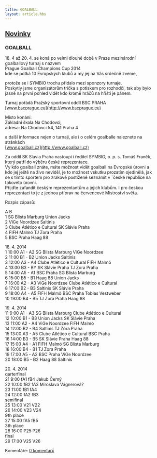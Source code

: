 ```yaml
---
title: GOALBALL
layout: article.hbs
---
```

## [Novinky](index.php)

### GOALBALL

18\. 4 až 20. 4. se koná po velmi dlouhé době v Praze mezinárodní goalballový turnaj s názvem  
Prague Goalball Champions Cup 2014  
kde se potká 10 Evropských klubů a my jej na Vás srdečně zveme,  
  
protože se i SYMBIO trochu přidalo mezi sponzory turnaje.  
Poskytly jsme organizátorům trička s potiskem pro rozhodčí, tak aby bylo jasně na první pohled vidět kdo kromě hráčů na hřišti je pánem.  
  
Turnaj pořádá Pražský sportovní oddíl BSC PRAHA  
[www.bscprague.eu](http://www.bscprague.eu)  
  
Místo konání:  
Základní škola Na Chodovci,  
adresa: Na Chodovci 54, 141 Praha 4  
  
a další informace nejen o turnaji, ale i o celém goalballe naleznete na stránkách  
[www.goalball.cz](http://www.goalball.cz)  
  
  
Za oddíl SK Slavia Praha nastoupí i ředitel SYMBIO, o. p. s. Tomáš Franěk, který patří do výběru české reprezentace.  
Vy kdo goalball znáte, máte možnost vidět goalball na Evropské úrovni a kdo jej ještě na živo neviděl, je to možnost vskutku prozatím ojedinělá, jak se s tímto sportem pro zrakově postižené seznámit v ˇčeské republice na takovéto úrovni.  
Přijďte zafandit českým reprezentantům a jejich klubům. I pro českou reprezentaci to je z jednou příprav na červencové Mistroství světa.  
  
Rozpis zápasů:  
  
A B  
1 SG Blista Marburg Union Jacks  
2 ViGe Noordzee Saltinis  
3 Clube Atlético e Cultural SK Slávie Praha  
4 FIFH Malmö TJ Zora Praha  
5 BSC Praha Haag 88  
  
18\. 4. 2014  
1 10:00 A1 - A2 SG Blista Marburg ViGe Noordzee  
2 11:00 B1 - B2 Union Jacks Saltinis  
3 12:00 A3 - A4 Clube Atlético e Cultural FIFH Malmö  
4 13:00 B3 - BY SK Slávie Praha TJ Zora Praha  
5 14:00 A5 - A1 BSC Praha SG Blista Marburg  
6 15:00 B5 - B1 Haag 88 Union Jacks  
7 16:00 A2 - A3 ViGe Noordzee Clube Atlético e Cultural  
8 17:00 B2 - B3 Saltinis SK Slávie Praha  
9 18:00 A4 - A5 FIFH Malmö BSC Praha Tobias Vestweber  
10 19:00 B4 - B5 TJ Zora Praha Haag 88  
  
19\. 4. 2014  
11 9:00 A1 - A3 SG Blista Marburg Clube Atlético e Cultural  
12 10:00 B1 - B3 Union Jacks SK Slávie Praha  
13 11:00 A2 - A4 ViGe Noordzee FIFH Malmö  
14 12:00 B2 - B4 Saltinis TJ Zora Praha  
15 13:00 A3 - A5 Clube Atlético e Cultural BSC Praha  
16 14:00 B3 - B5 SK Slávie Praha Haag 88  
17 15:00 A4 - A1 FIFH Malmö SG Blista Marburg  
18 16:00 B4 - B1 TJ Zora Praha  
19 17:00 A5 - A2 BSC Praha ViGe Noordzee  
20 18:00 B5 - B2 Haag 88 Saltinis  
  
20\. 4. 2014  
qarterfinal  
21 9:00 fA1 fB4 Jakub Černý  
22 10:00 fB2 fA3 Miroslava Vágnerová?  
23 11:00 fB1 fA4  
24 12:00 fA2 fB3  
semifinal  
25 13:00 V21 V22  
26 14:00 V23 V24  
9th place  
27 15:00 fA5 fB5  
3th place  
28 16:00 P25 P26  
final  
29 17:00 V25 V26

  
  

Komentáře: [0 komentářů](komentare.php?typ2=0&id=42)